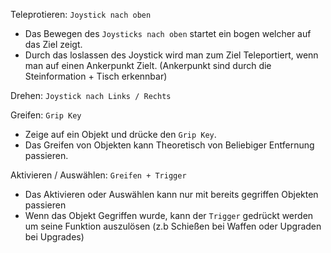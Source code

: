 Teleprotieren: `Joystick nach oben`
- Das Bewegen des `Joysticks nach oben` startet ein bogen welcher auf das Ziel zeigt. 
- Durch das loslassen des Joystick wird man zum Ziel Teleportiert, wenn man auf einen Ankerpunkt Zielt. (Ankerpunkt sind durch die Steinformation + Tisch erkennbar)

Drehen: `Joystick nach Links / Rechts`

Greifen: `Grip Key`
- Zeige auf ein Objekt und drücke den `Grip Key`. 
- Das Greifen von Objekten kann Theoretisch von Beliebiger Entfernung passieren. 

Aktivieren / Auswählen: `Greifen + Trigger`
- Das Aktivieren oder Auswählen kann nur mit bereits gegriffen Objekten passieren
- Wenn das Objekt Gegriffen wurde, kann der `Trigger` gedrückt werden um seine Funktion auszulösen (z.b Schießen bei Waffen oder Upgraden bei Upgrades)


